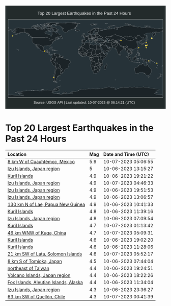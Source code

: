 ![Map](./map.png)

# Top 20 Largest Earthquakes in the Past 24 Hours

| Location | Mag | Date and Time (UTC) |
|:---|:---|:---|
| [8 km W of Cuauhtémoc, Mexico](https://earthquake.usgs.gov/earthquakes/eventpage/us6000ldny) | 5.9 | 10-07-2023 05:06:55 |
| [Izu Islands, Japan region](https://earthquake.usgs.gov/earthquakes/eventpage/us6000ldft) | 5 | 10-06-2023 13:15:27 |
| [Kuril Islands](https://earthquake.usgs.gov/earthquakes/eventpage/us6000ldl7) | 4.9 | 10-06-2023 19:21:22 |
| [Izu Islands, Japan region](https://earthquake.usgs.gov/earthquakes/eventpage/us6000ldnu) | 4.9 | 10-07-2023 04:46:33 |
| [Izu Islands, Japan region](https://earthquake.usgs.gov/earthquakes/eventpage/us6000ldlm) | 4.9 | 10-06-2023 19:51:53 |
| [Izu Islands, Japan region](https://earthquake.usgs.gov/earthquakes/eventpage/us6000ldfp) | 4.9 | 10-06-2023 13:06:57 |
| [130 km N of Lae, Papua New Guinea](https://earthquake.usgs.gov/earthquakes/eventpage/us6000ldew) | 4.9 | 10-06-2023 10:41:33 |
| [Kuril Islands](https://earthquake.usgs.gov/earthquakes/eventpage/us6000ldf7) | 4.8 | 10-06-2023 11:39:16 |
| [Izu Islands, Japan region](https://earthquake.usgs.gov/earthquakes/eventpage/us6000ldea) | 4.8 | 10-06-2023 07:09:54 |
| [Kuril Islands](https://earthquake.usgs.gov/earthquakes/eventpage/us6000ldn7) | 4.7 | 10-07-2023 01:13:42 |
| [46 km WNW of Kuqa, China](https://earthquake.usgs.gov/earthquakes/eventpage/us6000ldp1) | 4.7 | 10-07-2023 05:09:31 |
| [Kuril Islands](https://earthquake.usgs.gov/earthquakes/eventpage/us6000ldl6) | 4.6 | 10-06-2023 19:02:20 |
| [Kuril Islands](https://earthquake.usgs.gov/earthquakes/eventpage/us6000ldf4) | 4.6 | 10-06-2023 11:28:06 |
| [21 km SW of Lata, Solomon Islands](https://earthquake.usgs.gov/earthquakes/eventpage/us6000ldp8) | 4.6 | 10-07-2023 05:52:17 |
| [8 km S of Tomioka, Japan](https://earthquake.usgs.gov/earthquakes/eventpage/us6000ldeg) | 4.5 | 10-06-2023 07:44:04 |
| [northeast of Taiwan](https://earthquake.usgs.gov/earthquakes/eventpage/us6000ldl8) | 4.4 | 10-06-2023 19:24:51 |
| [Volcano Islands, Japan region](https://earthquake.usgs.gov/earthquakes/eventpage/us6000ldky) | 4.4 | 10-06-2023 18:22:26 |
| [Fox Islands, Aleutian Islands, Alaska](https://earthquake.usgs.gov/earthquakes/eventpage/us6000ldf6) | 4.4 | 10-06-2023 11:34:04 |
| [Izu Islands, Japan region](https://earthquake.usgs.gov/earthquakes/eventpage/us6000ldmr) | 4.3 | 10-06-2023 23:36:27 |
| [63 km SW of Quellón, Chile](https://earthquake.usgs.gov/earthquakes/eventpage/us6000ldn1) | 4.3 | 10-07-2023 00:41:39 |
